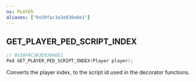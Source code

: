 ```yaml
---
ns: PLAYER
aliases: ["0x50fac3a3e030a6e1"]
---
```

## GET_PLAYER_PED_SCRIPT_INDEX

```c
// 0x50FAC3A3E030A6E1
Ped GET_PLAYER_PED_SCRIPT_INDEX(Player player);
```

Converts the player index, to the script id used in the decorator functions.

